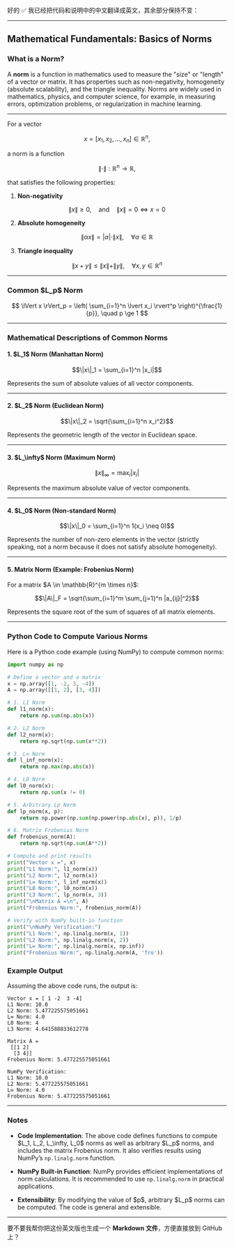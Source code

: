 好的 ✅ 我已经把代码和说明中的中文翻译成英文，其余部分保持不变：

---

## Mathematical Fundamentals: Basics of Norms

### What is a Norm?

A **norm** is a function in mathematics used to measure the "size" or "length" of a vector or matrix. It has properties such as non-negativity, homogeneity (absolute scalability), and the triangle inequality. Norms are widely used in mathematics, physics, and computer science, for example, in measuring errors, optimization problems, or regularization in machine learning.

---

For a vector

$$
x = [x_1, x_2, \ldots, x_n] \in \mathbb{R}^n,
$$

a norm is a function

$$
\|\cdot\| : \mathbb{R}^n \to \mathbb{R},
$$

that satisfies the following properties:

1. **Non-negativity**

$$
\|x\| \geq 0, \quad \text{and} \quad \|x\| = 0 \iff x = 0
$$

2. **Absolute homogeneity**

$$
\|\alpha x\| = |\alpha| \cdot \|x\|, \quad \forall \alpha \in \mathbb{R}
$$

3. **Triangle inequality**

$$
\|x + y\| \leq \|x\| + \|y\|, \quad \forall x, y \in \mathbb{R}^n
$$

---

### Common \$L\_p\$ Norm

$$
\lVert x \rVert_p = \left( \sum_{i=1}^n \lvert x_i \rvert^p \right)^{\frac{1}{p}}, \quad p \ge 1
$$

---

### Mathematical Descriptions of Common Norms

#### 1. \$L\_1\$ Norm (Manhattan Norm)

```math
\|x\|_1 = \sum_{i=1}^n |x_i|
```

Represents the sum of absolute values of all vector components.

---

#### 2. \$L\_2\$ Norm (Euclidean Norm)

```math
\|x\|_2 = \sqrt{\sum_{i=1}^n x_i^2}
```

Represents the geometric length of the vector in Euclidean space.

---

#### 3. \$L\_\infty\$ Norm (Maximum Norm)

```math
\|x\|_\infty = \max_i |x_i|
```

Represents the maximum absolute value of vector components.

---

#### 4. \$L\_0\$ Norm (Non-standard Norm)

```math
\|x\|_0 = \sum_{i=1}^n 1(x_i \neq 0)
```

Represents the number of non-zero elements in the vector (strictly speaking, not a norm because it does not satisfy absolute homogeneity).

---

#### 5. Matrix Norm (Example: Frobenius Norm)

For a matrix \$A \in \mathbb{R}^{m \times n}\$:

```math
\|A\|_F = \sqrt{\sum_{i=1}^m \sum_{j=1}^n |a_{ij}|^2}
```

Represents the square root of the sum of squares of all matrix elements.

---

### Python Code to Compute Various Norms

Here is a Python code example (using NumPy) to compute common norms:

```python
import numpy as np

# Define a vector and a matrix
x = np.array([1, -2, 3, -4])
A = np.array([[1, 2], [3, 4]])

# 1. L1 Norm
def l1_norm(x):
    return np.sum(np.abs(x))

# 2. L2 Norm
def l2_norm(x):
    return np.sqrt(np.sum(x**2))

# 3. L∞ Norm
def l_inf_norm(x):
    return np.max(np.abs(x))

# 4. L0 Norm
def l0_norm(x):
    return np.sum(x != 0)

# 5. Arbitrary Lp Norm
def lp_norm(x, p):
    return np.power(np.sum(np.power(np.abs(x), p)), 1/p)

# 6. Matrix Frobenius Norm
def frobenius_norm(A):
    return np.sqrt(np.sum(A**2))

# Compute and print results
print("Vector x =", x)
print("L1 Norm:", l1_norm(x))
print("L2 Norm:", l2_norm(x))
print("L∞ Norm:", l_inf_norm(x))
print("L0 Norm:", l0_norm(x))
print("L3 Norm:", lp_norm(x, 3))
print("\nMatrix A =\n", A)
print("Frobenius Norm:", frobenius_norm(A))

# Verify with NumPy built-in function
print("\nNumPy Verification:")
print("L1 Norm:", np.linalg.norm(x, 1))
print("L2 Norm:", np.linalg.norm(x, 2))
print("L∞ Norm:", np.linalg.norm(x, np.inf))
print("Frobenius Norm:", np.linalg.norm(A, 'fro'))
```

### Example Output

Assuming the above code runs, the output is:

```
Vector x = [ 1 -2  3 -4]
L1 Norm: 10.0
L2 Norm: 5.477225575051661
L∞ Norm: 4.0
L0 Norm: 4
L3 Norm: 4.641588833612778

Matrix A =
 [[1 2]
  [3 4]]
Frobenius Norm: 5.477225575051661

NumPy Verification:
L1 Norm: 10.0
L2 Norm: 5.477225575051661
L∞ Norm: 4.0
Frobenius Norm: 5.477225575051661
```

---

### Notes

* **Code Implementation**: The above code defines functions to compute \$L\_1, L\_2, L\_\infty, L\_0\$ norms as well as arbitrary \$L\_p\$ norms, and includes the matrix Frobenius norm. It also verifies results using NumPy’s `np.linalg.norm` function.

* **NumPy Built-in Function**: NumPy provides efficient implementations of norm calculations. It is recommended to use `np.linalg.norm` in practical applications.

* **Extensibility**: By modifying the value of \$p\$, arbitrary \$L\_p\$ norms can be computed. The code is general and extensible.

---

要不要我帮你把这份英文版也生成一个 **Markdown 文件**，方便直接放到 GitHub 上？
